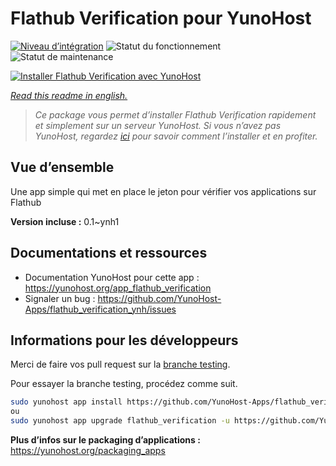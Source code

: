 <!--
N.B.: This README was automatically generated by https://github.com/YunoHost/apps/tree/master/tools/README-generator
It shall NOT be edited by hand.
-->

# Flathub Verification pour YunoHost

[![Niveau d’intégration](https://dash.yunohost.org/integration/flathub_verification.svg)](https://dash.yunohost.org/appci/app/flathub_verification) ![Statut du fonctionnement](https://ci-apps.yunohost.org/ci/badges/flathub_verification.status.svg) ![Statut de maintenance](https://ci-apps.yunohost.org/ci/badges/flathub_verification.maintain.svg)

[![Installer Flathub Verification avec YunoHost](https://install-app.yunohost.org/install-with-yunohost.svg)](https://install-app.yunohost.org/?app=flathub_verification)

*[Read this readme in english.](./README.md)*

> *Ce package vous permet d’installer Flathub Verification rapidement et simplement sur un serveur YunoHost.
Si vous n’avez pas YunoHost, regardez [ici](https://yunohost.org/#/install) pour savoir comment l’installer et en profiter.*

## Vue d’ensemble

Une app simple qui met en place le jeton pour vérifier vos applications sur Flathub


**Version incluse :** 0.1~ynh1
## Documentations et ressources

* Documentation YunoHost pour cette app : <https://yunohost.org/app_flathub_verification>
* Signaler un bug : <https://github.com/YunoHost-Apps/flathub_verification_ynh/issues>

## Informations pour les développeurs

Merci de faire vos pull request sur la [branche testing](https://github.com/YunoHost-Apps/flathub_verification_ynh/tree/testing).

Pour essayer la branche testing, procédez comme suit.

``` bash
sudo yunohost app install https://github.com/YunoHost-Apps/flathub_verification_ynh/tree/testing --debug
ou
sudo yunohost app upgrade flathub_verification -u https://github.com/YunoHost-Apps/flathub_verification_ynh/tree/testing --debug
```

**Plus d’infos sur le packaging d’applications :** <https://yunohost.org/packaging_apps>